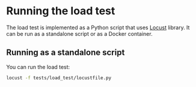 # Running the load test

The load test is implemented as a Python script that uses [Locust](https://locust.io/) library. It can be run as a
standalone script or as a Docker container.

## Running as a standalone script

You can run the load test:

```bash
locust -f tests/load_test/locustfile.py
```